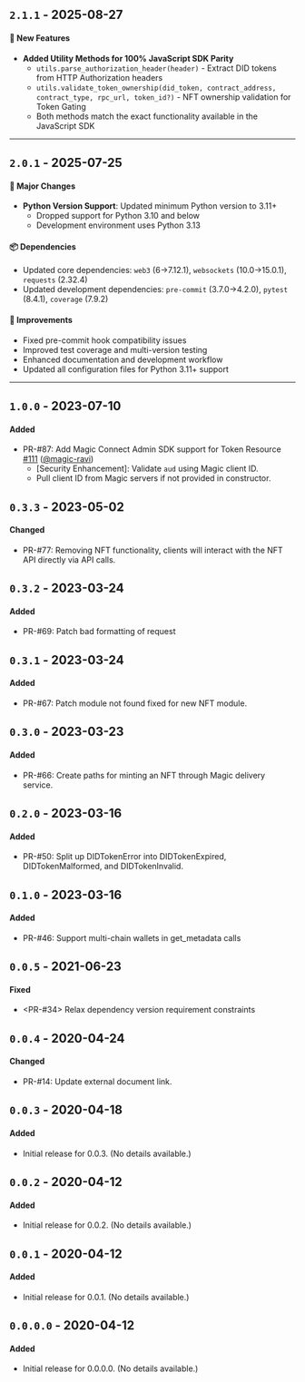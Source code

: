 ## `2.1.1` - 2025-08-27

#### 🚀 New Features

- **Added Utility Methods for 100% JavaScript SDK Parity**
  - `utils.parse_authorization_header(header)` - Extract DID tokens from HTTP Authorization headers
  - `utils.validate_token_ownership(did_token, contract_address, contract_type, rpc_url, token_id?)` - NFT ownership validation for Token Gating
  - Both methods match the exact functionality available in the JavaScript SDK

---

## `2.0.1` - 2025-07-25

#### 🚀 Major Changes

- **Python Version Support**: Updated minimum Python version to 3.11+
  - Dropped support for Python 3.10 and below
  - Development environment uses Python 3.13

#### 📦 Dependencies

- Updated core dependencies: `web3` (6→7.12.1), `websockets` (10.0→15.0.1), `requests` (2.32.4)
- Updated development dependencies: `pre-commit` (3.7.0→4.2.0), `pytest` (8.4.1), `coverage` (7.9.2)

#### 🔧 Improvements

- Fixed pre-commit hook compatibility issues
- Improved test coverage and multi-version testing
- Enhanced documentation and development workflow
- Updated all configuration files for Python 3.11+ support

---

## `1.0.0` - 2023-07-10

#### Added

- PR-#87: Add Magic Connect Admin SDK support for Token Resource [#111](https://github.com/magiclabs/magic-admin-js/pull/111) ([@magic-ravi](https://github.com/magic-ravi))
  - [Security Enhancement]: Validate `aud` using Magic client ID.
  - Pull client ID from Magic servers if not provided in constructor.

## `0.3.3` - 2023-05-02

#### Changed

- PR-#77: Removing NFT functionality, clients will interact with the NFT API directly via API calls.

## `0.3.2` - 2023-03-24

#### Added

- PR-#69: Patch bad formatting of request

## `0.3.1` - 2023-03-24

#### Added

- PR-#67: Patch module not found fixed for new NFT module.

## `0.3.0` - 2023-03-23

#### Added

- PR-#66: Create paths for minting an NFT through Magic delivery service.

## `0.2.0` - 2023-03-16

#### Added

- PR-#50: Split up DIDTokenError into DIDTokenExpired, DIDTokenMalformed, and DIDTokenInvalid.

## `0.1.0` - 2023-03-16

#### Added

- PR-#46: Support multi-chain wallets in get_metadata calls

## `0.0.5` - 2021-06-23

#### Fixed

- <PR-#34> Relax dependency version requirement constraints

## `0.0.4` - 2020-04-24

#### Changed

- PR-#14: Update external document link.

## `0.0.3` - 2020-04-18

#### Added

- Initial release for 0.0.3. (No details available.)

## `0.0.2` - 2020-04-12

#### Added

- Initial release for 0.0.2. (No details available.)

## `0.0.1` - 2020-04-12

#### Added

- Initial release for 0.0.1. (No details available.)

## `0.0.0.0` - 2020-04-12

#### Added

- Initial release for 0.0.0.0. (No details available.)
